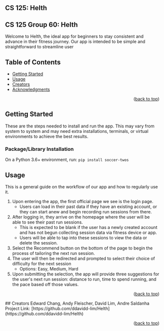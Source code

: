 <a name="readme-top"></a>

<!-- ABOUT THE PROJECT -->
## CS 125: Helth
## CS 125 Group 60: Helth

Welcome to Helth, the ideal app for beginners to stay consistent and advance in their fitness journey. Our app is intended to be simple and straightforward to streamline user 

## Table of Contents
- [Getting Started](#Getting_Started)
- [Usage](#usage)
- [Creators](#Creators)
- [Acknowledgments](#Acknowledgments)
<!-- - [Acknowledgments](#Acknowledgments) -->

<p align="right">(<a href="#readme-top">back to top</a>)</p>

<!-- GETTING STARTED -->
## Getting Started
These are the steps needed to install and run the app. This may vary from system to system and may need extra installations, terminals, or virtual environments to achieve the best results.
### Package/Library Installation
On a Python 3.6+ environment, run:
`pip install soccer-twos`
## Usage
This is a general guide on the workflow of our app and how to regularly use it.
1. Upon entering the app, the first official page we see is the login page. 
   - Users can load in their past data if they have an existing account, or they can start anew and begin recording run sessions from there.
2. After logging in, they arrive on the homepage where the user will be able to see their past run sessions.
   - This is expected to be blank if the user has a newly created account and has not begun collecting session data via fitness device or app.
   - Users will be able to tap into these sessions to view the data or delete the session.
3. Select the Recommend button on the bottom of the page to begin the process of tailoring the next run session.
4. The user will then be redirected and prompted to select their choice of difficulty for the next session
   - Options: Easy, Medium, Hard
5. Upon submitting the selection, the app will provide three suggestions for the user's next run session: distance to run, time to spend running, and the pace based off those values.
<p align="right">(<a href="#readme-top">back to top</a>)</p>
<!-- CONTACT -->
## Creators
Edward Chang,
Andy Fleischer,
David Lim,
Andre Saldanha
Project Link: [https://github.com/ddavidd-lim/Helth](https://github.com/ddavidd-lim/Helth)
<p align="right">(<a href="#readme-top">back to top</a>)</p>
